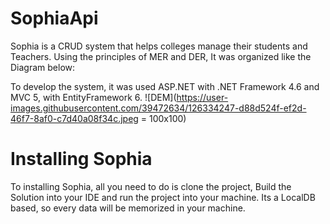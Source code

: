 # SophiaApi

Sophia is a CRUD system that helps colleges manage their students and Teachers. Using the principles of MER and DER, It was organized like the Diagram below:

To develop the system, it was used ASP.NET with .NET Framework 4.6 and MVC 5, with EntityFramework 6.
![DEM](https://user-images.githubusercontent.com/39472634/126334247-d88d524f-ef2d-46f7-8af0-c7d40a08f34c.jpeg = 100x100)

# Installing Sophia
 To installing Sophia, all you need to do is clone the project, Build the Solution into your IDE and run the project into your machine. Its a LocalDB based, so every data will be memorized in your machine.

